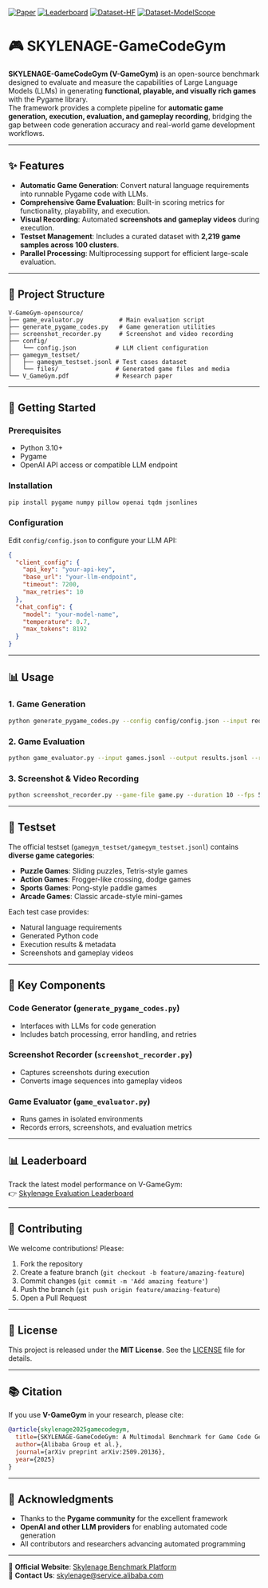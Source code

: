 [![Paper](https://img.shields.io/badge/Paper-arXiv:2509.20136-b31b1b.svg)](https://arxiv.org/abs/2509.20136) 
[![Leaderboard](https://img.shields.io/badge/Leaderboard-SKYLENAGE-blue.svg)](https://skylenage.alibaba-inc.com/sla/evaluation/detail?id=DGaiV8tvkBSZSqUHzdu8AA) 
[![Dataset-HF](https://img.shields.io/badge/Dataset-HuggingFace-orange.svg)](https://huggingface.co/datasets/alibabagroup/SKYLENAGE-GameCodeGym) 
[![Dataset-ModelScope](https://img.shields.io/badge/Dataset-ModelScope-green.svg)](https://modelscope.cn/datasets/Alibaba-DT/SKYLENAGE-GameCodeGym) 

# 🎮 SKYLENAGE-GameCodeGym

**SKYLENAGE-GameCodeGym (V-GameGym)** is an open-source benchmark designed to evaluate and measure the capabilities of Large Language Models (LLMs) in generating **functional, playable, and visually rich games** with the Pygame library.  
The framework provides a complete pipeline for **automatic game generation, execution, evaluation, and gameplay recording**, bridging the gap between code generation accuracy and real-world game development workflows.  

---

## ✨ Features

- **Automatic Game Generation**: Convert natural language requirements into runnable Pygame code with LLMs.  
- **Comprehensive Game Evaluation**: Built-in scoring metrics for functionality, playability, and execution.  
- **Visual Recording**: Automated **screenshots and gameplay videos** during execution.  
- **Testset Management**: Includes a curated dataset with **2,219 game samples across 100 clusters**.  
- **Parallel Processing**: Multiprocessing support for efficient large-scale evaluation.  

---

## 📁 Project Structure

```
V-GameGym-opensource/
├── game_evaluator.py          # Main evaluation script
├── generate_pygame_codes.py   # Game generation utilities
├── screenshot_recorder.py     # Screenshot and video recording
├── config/
│   └── config.json           # LLM client configuration
├── gamegym_testset/
│   ├── gamegym_testset.jsonl # Test cases dataset
│   └── files/                # Generated game files and media
└── V_GameGym.pdf             # Research paper
```

---

## 🚀 Getting Started

### Prerequisites
- Python 3.10+  
- Pygame  
- OpenAI API access or compatible LLM endpoint  

### Installation
```bash
pip install pygame numpy pillow openai tqdm jsonlines
```

### Configuration
Edit `config/config.json` to configure your LLM API:
```json
{
  "client_config": {
    "api_key": "your-api-key",
    "base_url": "your-llm-endpoint",
    "timeout": 7200,
    "max_retries": 10
  },
  "chat_config": {
    "model": "your-model-name",
    "temperature": 0.7,
    "max_tokens": 8192
  }
}
```

---

## 📊 Usage

### 1. Game Generation
```bash
python generate_pygame_codes.py --config config/config.json --input requirements.jsonl --output generated_games.jsonl
```

### 2. Game Evaluation
```bash
python game_evaluator.py --input games.jsonl --output results.jsonl --record-screenshots --generate-videos
```

### 3. Screenshot & Video Recording
```bash
python screenshot_recorder.py --game-file game.py --duration 10 --fps 5
```

---

## 🎯 Testset

The official testset (`gamegym_testset/gamegym_testset.jsonl`) contains **diverse game categories**:  
- **Puzzle Games**: Sliding puzzles, Tetris-style games  
- **Action Games**: Frogger-like crossing, dodge games  
- **Sports Games**: Pong-style paddle games  
- **Arcade Games**: Classic arcade-style mini-games  

Each test case provides:  
- Natural language requirements  
- Generated Python code  
- Execution results & metadata  
- Screenshots and gameplay videos  

---

## 🔧 Key Components

### Code Generator (`generate_pygame_codes.py`)
- Interfaces with LLMs for code generation  
- Includes batch processing, error handling, and retries  

### Screenshot Recorder (`screenshot_recorder.py`)
- Captures screenshots during execution  
- Converts image sequences into gameplay videos  

### Game Evaluator (`game_evaluator.py`)
- Runs games in isolated environments  
- Records errors, screenshots, and evaluation metrics  

---

## 📊 Leaderboard

Track the latest model performance on V-GameGym:  
👉 [Skylenage Evaluation Leaderboard](https://skylenage.alibaba-inc.com/sla/evaluation/detail?id=DGaiV8tvkBSZSqUHzdu8AA)  

---

## 🤝 Contributing

We welcome contributions! Please:  
1. Fork the repository  
2. Create a feature branch (`git checkout -b feature/amazing-feature`)  
3. Commit changes (`git commit -m 'Add amazing feature'`)  
4. Push the branch (`git push origin feature/amazing-feature`)  
5. Open a Pull Request  

---

## 📄 License

This project is released under the **MIT License**. See the [LICENSE](LICENSE) file for details.  

---

## 📚 Citation

If you use **V-GameGym** in your research, please cite:  

```bibtex
@article{skylenage2025gamecodegym,
  title={SKYLENAGE-GameCodeGym: A Multimodal Benchmark for Game Code Generation},
  author={Alibaba Group et al.},
  journal={arXiv preprint arXiv:2509.20136},
  year={2025}
}
```

---

## 🙏 Acknowledgments

- Thanks to the **Pygame community** for the excellent framework  
- **OpenAI and other LLM providers** for enabling automated code generation  
- All contributors and researchers advancing automated programming  

---

🔗 **Official Website**: [Skylenage Benchmark Platform](https://skylenage.alibaba-inc.com/sla/home)  
📧 **Contact Us**: skylenage@service.alibaba.com  
